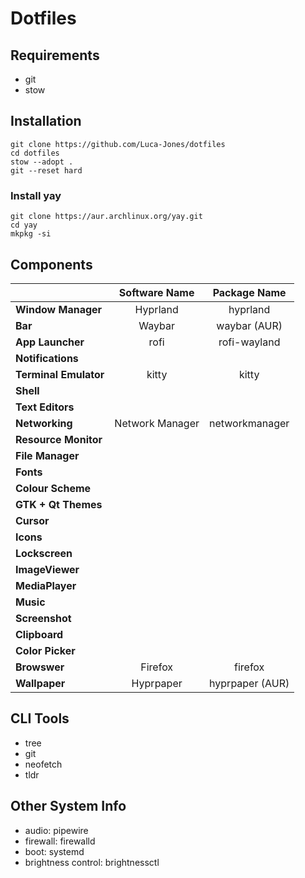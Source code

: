 # Dotfiles

## Requirements

- git
- stow

## Installation

```
git clone https://github.com/Luca-Jones/dotfiles
cd dotfiles
stow --adopt .
git --reset hard
```

### Install yay

```
git clone https://aur.archlinux.org/yay.git
cd yay
mkpkg -si
```

## Components
|                           | Software Name                 |   Package Name  |
|:--------------------------|:-----------------------------:|:---------------:|
| **Window Manager**        | Hyprland                      | hyprland        |
| **Bar**                   | Waybar                        | waybar (AUR)    |
| **App Launcher**          | rofi                          | rofi-wayland    |
| **Notifications**         |                               |                 |
| **Terminal Emulator**     | kitty                         | kitty           |
| **Shell**                 |                               |                 | 
| **Text Editors**          |                               |                 |
| **Networking**            | Network Manager               | networkmanager  |
| **Resource Monitor**      |                               |                 |
| **File Manager**          |                               |                 |
| **Fonts**                 |                               |                 |
| **Colour Scheme**         |                               |                 |
| **GTK + Qt Themes**       |                               |                 |
| **Cursor**                |                               |                 |
| **Icons**                 |                               |                 |
| **Lockscreen**            |                               |                 |
| **ImageViewer**           |                               |                 |
| **MediaPlayer**           |                               |                 |
| **Music**                 |                               |                 |
| **Screenshot**            |                               |                 |
| **Clipboard**             |                               |                 |
| **Color Picker**          |                               |                 |
| **Browswer**              | Firefox                       | firefox         |
| **Wallpaper**             | Hyprpaper                     | hyprpaper (AUR) |

## CLI Tools
- tree
- git
- neofetch
- tldr

## Other System Info
- audio: pipewire
- firewall: firewalld
- boot: systemd
- brightness control: brightnessctl

